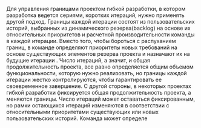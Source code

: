 Для управления границами проектом гибкой разработки, в котором разработка ведется сериями, коротких итераций,  нужно применять другой подход. Границы каждой итерации состоят из пользовательских историй, выбранных из динамического резерва(backlog) на основе их относительных приоритетов и расчетной производительности команды в каждой итерации. Вместо того, чтобы бороться с распуханием границ, в команде определяют приоритеты новых требований на основе существующих элементов резерва проекта и назначают их на будущие итерации . Число итераций, а значит, и общая продолжительность проекта, все равно определяется общим объемом функциональности, которую нужно реализовать, но границы каждой итерации жестко контролируются, чтобы гарантировать ее своевременное завершение. С другой стороны, в некоторых проектах гибкой разработки фиксируется общая продолжительность проекта, а меняются границы. Число итераций может оставаться фиксированным, но рамки остающихся итераций изменяются в соответствии с относительными приоритетами существующих или новых пользовательских историй. Команда может определе